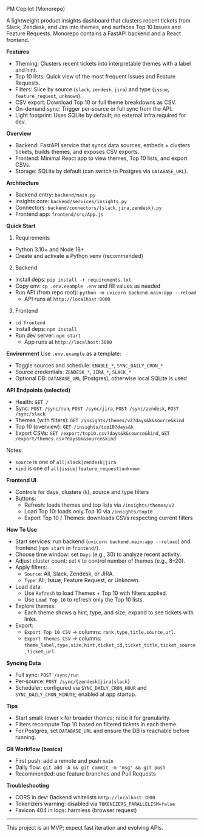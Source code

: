 PM Copilot (Monorepo)

A lightweight product insights dashboard that clusters recent tickets from Slack, Zendesk, and Jira into themes, and surfaces Top 10 Issues and Feature Requests. Monorepo contains a FastAPI backend and a React frontend.

**Features**
- Theming: Clusters recent tickets into interpretable themes with a label and hint.
- Top 10 lists: Quick view of the most frequent Issues and Feature Requests.
- Filters: Slice by source (`slack`, `zendesk`, `jira`) and type (`issue`, `feature_request`, `unknown`).
- CSV export: Download Top 10 or full theme breakdowns as CSV.
- On-demand sync: Trigger per‑source or full sync from the API.
- Light footprint: Uses SQLite by default; no external infra required for dev.

**Overview**
- Backend: FastAPI service that syncs data sources, embeds + clusters tickets, builds themes, and exposes CSV exports.
- Frontend: Minimal React app to view themes, Top 10 lists, and export CSVs.
- Storage: SQLite by default (can switch to Postgres via `DATABASE_URL`).

**Architecture**
- Backend entry: `backend/main.py`
- Insights core: `backend/services/insights.py`
- Connectors: `backend/connectors/{slack,jira,zendesk}.py`
- Frontend app: `frontend/src/App.js`

**Quick Start**
1) Requirements
- Python 3.10+ and Node 18+
- Create and activate a Python venv (recommended)

2) Backend
- Install deps: `pip install -r requirements.txt`
- Copy env: `cp .env.example .env` and fill values as needed
- Run API (from repo root): `python -m uvicorn backend.main:app --reload`
  - API runs at `http://localhost:8000`

3) Frontend
- `cd frontend`
- Install deps: `npm install`
- Run dev server: `npm start`
  - App runs at `http://localhost:3000`

**Environment**
Use `.env.example` as a template:
- Toggle sources and schedule: `ENABLE_*`, `SYNC_DAILY_CRON_*`
- Source credentials: `ZENDESK_*`, `JIRA_*`, `SLACK_*`
- Optional DB: `DATABASE_URL` (Postgres), otherwise local SQLite is used

**API Endpoints (selected)**
- Health: `GET /`
- Sync: `POST /sync/run`, `POST /sync/jira`, `POST /sync/zendesk`, `POST /sync/slack`
- Themes (with filters): `GET /insights/themes/v2?days&k&source&kind`
- Top 10 (overview): `GET /insights/top10?days&k`
- Export CSVs: `GET /export/top10.csv?days&k&source&kind`, `GET /export/themes.csv?days&k&source&kind`

Notes:
- `source` is one of `all|slack|zendesk|jira`
- `kind` is one of `all|issue|feature_request|unknown`

**Frontend UI**
- Controls for days, clusters (`k`), source and type filters
- Buttons:
  - Refresh: loads themes and top lists via `/insights/themes/v2`
  - Load Top 10: loads only Top 10 via `/insights/top10`
  - Export Top 10 / Themes: downloads CSVs respecting current filters

**How To Use**
- Start services: run backend (`uvicorn backend.main:app --reload`) and frontend (`npm start` in `frontend/`).
- Choose time window: set `Days` (e.g., 30) to analyze recent activity.
- Adjust cluster count: set `K` to control number of themes (e.g., 8–20).
- Apply filters:
  - `Source`: All, Slack, Zendesk, or JIRA.
  - `Type`: All, Issue, Feature Request, or Unknown.
- Load data:
  - Use `Refresh` to load Themes + Top 10 with filters applied.
  - Use `Load Top 10` to refresh only the Top 10 lists.
- Explore themes:
  - Each theme shows a hint, type, and size; expand to see tickets with links.
- Export:
  - `Export Top 10 CSV` → columns: `rank,type,title,source,url`.
  - `Export Themes CSV` → columns: `theme_label,type,size,hint,ticket_id,ticket_title,ticket_source,ticket_url`.

**Syncing Data**
- Full sync: `POST /sync/run`
- Per‑source: `POST /sync/{zendesk|jira|slack}`
- Scheduler: configured via `SYNC_DAILY_CRON_HOUR` and `SYNC_DAILY_CRON_MINUTE`; enabled at app startup.

**Tips**
- Start small: lower `k` for broader themes; raise it for granularity.
- Filters recompute Top 10 based on filtered tickets in each theme.
- For Postgres, set `DATABASE_URL` and ensure the DB is reachable before running.

**Git Workflow (basics)**
- First push: add a remote and push `main`
- Daily flow: `git add -A && git commit -m "msg" && git push`
- Recommended: use feature branches and Pull Requests

**Troubleshooting**
- CORS in dev: Backend whitelists `http://localhost:3000`
- Tokenizers warning: disabled via `TOKENIZERS_PARALLELISM=false`
- Favicon 404 in logs: harmless (browser request)

---
This project is an MVP; expect fast iteration and evolving APIs.
